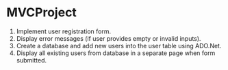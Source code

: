 # MVCProject
1. Implement user registration form.
2. Display error messages (if user provides empty or invalid inputs).
3. Create a database and add new users into the user table using ADO.Net.
4. Display all existing users from database in a separate page when form submitted.
